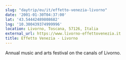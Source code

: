```yaml
---
slug: "daytrip/eu/it/effetto-venezia-livorno"
date: '2001-01-30T04:37:00'
lat: '43.54442489808682'
lng: '10.300439374999996'
location: Livorno, Toscana, 57126, Italia
external_url: https://www.livorno-effettovenezia.it
title: Effetto Venezia - Livorno
---
```

Annual music and arts festival on the canals of Livorno.

